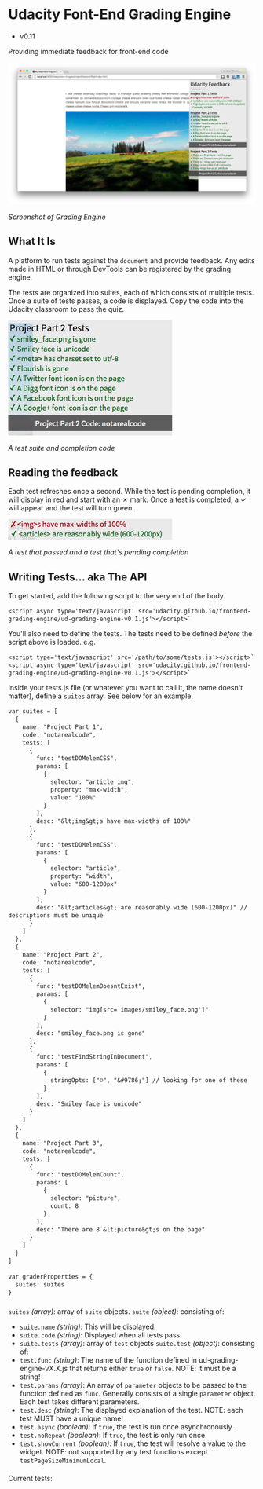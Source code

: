 # Udacity Font-End Grading Engine
 - v0.11

Providing immediate feedback for front-end code

![Screenshot of Grading Engine](images/overview.png)

*Screenshot of Grading Engine*

## What It Is ##

A platform to run tests against the `document` and provide feedback. Any edits made in HTML or through DevTools can be registered by the grading engine.

The tests are organized into suites, each of which consists of multiple tests. Once a suite of tests passes, a code is displayed. Copy the code into the Udacity classroom to pass the quiz.

![A test suite and completion code](images/suite_with_code.png)

*A test suite and completion code*

## Reading the feedback ##

Each test refreshes once a second. While the test is pending completion, it will display in red and start with an ✗ mark. Once a test is completed, a ✓ will appear and the test will turn green.

![A test that passed and a test that's pending completion](images/correct_and_incorrect.png)

*A test that passed and a test that's pending completion*

## Writing Tests... aka The API ##

To get started, add the following script to the very end of the body.

    <script async type='text/javascript' src='udacity.github.io/frontend-grading-engine/ud-grading-engine-v0.1.js'></script>`

You'll also need to define the tests. The tests need to be defined *before* the script above is loaded. e.g.

    <script type='text/javascript' src='/path/to/some/tests.js'></script>`
    <script async type='text/javascript' src='udacity.github.io/frontend-grading-engine/ud-grading-engine-v0.1.js'></script>`

Inside your tests.js file (or whatever you want to call it, the name doesn't matter), define a `suites` array. See below for an example.

    var suites = [
      {
        name: "Project Part 1",
        code: "notarealcode",
        tests: [
          {
            func: "testDOMelemCSS",
            params: [
              {
                selector: "article img",
                property: "max-width",
                value: "100%"
              }
            ],
            desc: "&lt;img&gt;s have max-widths of 100%"
          },
          {
            func: "testDOMelemCSS",
            params: [
              {
                selector: "article",
                property: "width",
                value: "600-1200px"
              }
            ],
            desc: "&lt;articles&gt; are reasonably wide (600-1200px)" // descriptions must be unique
          }
        ]
      },
      {
        name: "Project Part 2",
        code: "notarealcode",
        tests: [
          {
            func: "testDOMelemDoesntExist",
            params: [
              {
                selector: "img[src='images/smiley_face.png']"
              }
            ],
            desc: "smiley_face.png is gone"
          },
          {
            func: "testFindStringInDocument",
            params: [
              {
                stringOpts: ["☺", "&#9786;"] // looking for one of these
              }
            ],
            desc: "Smiley face is unicode"
          }
        ]
      },
      {
        name: "Project Part 3",
        code: "notarealcode",
        tests: [
          {
            func: "testDOMelemCount",
            params: [
              {
                selector: "picture",
                count: 8
              }
            ],
            desc: "There are 8 &lt;picture&gt;s on the page"
          }
        ]
      }
    ]

    var graderProperties = {
      suites: suites
    }

###

`suites` *(array)*: array of `suite` objects.
`suite` *(object)*: consisting of:
* `suite.name` *(string)*: This will be displayed.
* `suite.code` *(string)*: Displayed when all tests pass.
* `suite.tests` *(array)*: array of `test` objects
`suite.test` *(object)*: consisting of:
* `test.func` *(string)*: The name of the function defined in ud-grading-engine-vX.X.js that returns either `true` or `false`. NOTE: it must be a string!
* `test.params` *(array)*: An array of `parameter` objects to be passed to the function defined as `func`. Generally consists of a single `parameter` object. Each test takes different parameters.
* `test.desc` *(string)*: The displayed explanation of the test. NOTE: each test MUST have a unique name!
* `test.async` *(boolean)*: If `true`, the test is run once asynchronously.
* `test.noRepeat` *(boolean)*: If `true`, the test is only run once.
* `test.showCurrent` *(boolean)*: If `true`, the test will resolve a value to the widget. NOTE: not supported by any test functions except `testPageSizeMinimumLocal`.

####

Current tests:
